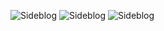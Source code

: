 ![Sideblog](https://i.ibb.co/8MnQ09p/mw9-KHWWza-Bq-2.webp)
![Sideblog](https://i.ibb.co/9bY1TxT/mw9-KHWWza-Bq-1.webp)
![Sideblog](https://i.ibb.co/RgKjZwH/mw9-KHWWza-Bq.webp)
